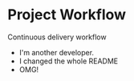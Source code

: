 # Project Workflow

Continuous delivery workflow

- I'm another developer.
- I changed the whole README
- OMG!
